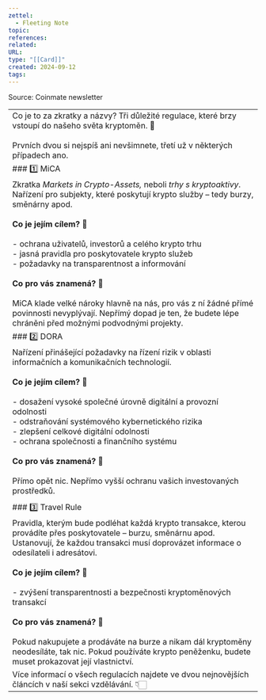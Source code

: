 ```yaml
---
zettel:
  - Fleeting Note
topic: 
references: 
related: 
URL: 
type: "[[Card]]"
created: 2024-09-12
tags:
---
```

Source: Coinmate newsletter

|                                                                                                                                                                                                                                                                                                                                                                                                                                                                                                                                                                      |
| -------------------------------------------------------------------------------------------------------------------------------------------------------------------------------------------------------------------------------------------------------------------------------------------------------------------------------------------------------------------------------------------------------------------------------------------------------------------------------------------------------------------------------------------------------------------- |
| Co je to za zkratky a názvy? Tři důležité regulace, které brzy vstoupí do našeho světa kryptoměn. 📜<br><br>Prvních dvou si nejspíš ani nevšimnete, třetí už v některých případech ano.                                                                                                                                                                                                                                                                                                                                                                              |
| ### 1️⃣ MiCA                                                                                                                                                                                                                                                                                                                                                                                                                                                                                                                                                         |
| Zkratka _Markets in Crypto-Assets,_ neboli _trhy s kryptoaktivy_. Nařízení pro subjekty, které poskytují krypto služby – tedy burzy, směnárny apod.<br><br>**Co je jejím cílem? 🎯**<br><br>- ochrana uživatelů, investorů a celého krypto trhu<br>- jasná pravidla pro poskytovatele krypto služeb<br>- požadavky na transparentnost a informování<br><br>**Co pro vás znamená? 🤔**<br><br>MiCA klade velké nároky hlavně na nás, pro vás z ní žádné přímé povinnosti nevyplývají. Nepřímý dopad je ten, že budete lépe chráněni před možnými podvodnými projekty. |
| ### 2️⃣ DORA                                                                                                                                                                                                                                                                                                                                                                                                                                                                                                                                                         |
| Nařízení přinášející požadavky na řízení rizik v oblasti informačních a komunikačních technologií.<br><br>**Co je jejím cílem? 🎯**<br><br>- dosažení vysoké společné úrovně digitální a provozní odolnosti<br>- odstraňování systémového kybernetického rizika<br>- zlepšení celkové digitální odolnosti<br>- ochrana společnosti a finančního systému<br><br>**Co pro vás znamená? 🤔**<br><br>Přímo opět nic. Nepřímo vyšší ochranu vašich investovaných prostředků.                                                                                              |
|                                                                                                                                                                                                                                                                                                                                                                                                                                                                                                                                                                      |
| ### 3️⃣ Travel Rule                                                                                                                                                                                                                                                                                                                                                                                                                                                                                                                                                  |
| Pravidla, kterým bude podléhat každá krypto transakce, kterou provádíte přes poskytovatele – burzu, směnárnu apod. Ustanovují, že každou transakci musí doprovázet informace o odesílateli i adresátovi.<br><br>**Co je jejím cílem? 🎯**<br><br>- zvýšení transparentnosti a bezpečnosti kryptoměnových transakcí<br><br>**Co pro vás znamená? 🤔**<br><br>Pokud nakupujete a prodáváte na burze a nikam dál kryptoměny neodesíláte, tak nic. Pokud používáte krypto peněženku, budete muset prokazovat její vlastnictví.                                           |
| Více informací o všech regulacích najdete ve dvou nejnovějších článcích v naší sekci vzdělávání. 👇🏻                                                                                                                                                                                                                                                                                                                                                                                                                                                                |
